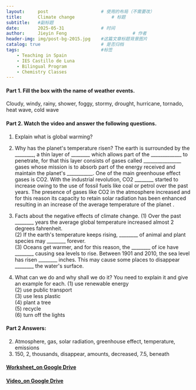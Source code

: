 ```yaml
---
layout:     post   				    # 使用的布局（不需要改）
title:      Climate change 				# 标题 
subtitle:   #副标题
date:       2025-05-31 				# 时间
author:     Jieyin Feng 						# 作者
header-img: img/post-bg-2015.jpg 	#这篇文章标题背景图片
catalog: true 						# 是否归档
tags:								#标签
    - Teaching in Spain 
    - IES Castillo de Luna
    - Bilingual Program
    - Chemistry Classes
---
```


#### Part 1. Fill the box with the name of weather events.
Cloudy, windy, rainy, shower, foggy, stormy, drought, hurricane, tornado, heat wave, cold wave

#### Part 2. Watch the video and answer the following questions.
1. Explain what is global warming? 

2. Why has the planet's temperature risen?
The earth is surrounded by the ________, a thin layer of  ________ which allows part of the  _____________ to penetrate, for that this layer consists of gases called  ________________ gases whose mission is to absorb part of the energy received and maintain the planet's  ___________. One of the main greenhouse effect gases is CO2. With the industrial revolution, CO2  ________ started to increase owing to the use of fossil fuels like coal or petrol over the past years. The presence of gases like CO2 in the atmosphere increased and for this reason its capacity to retain solar radiation has been enhanced resulting in an increase of the average temperature of the planet .

3. Facts about the negative effects of climate change.
(1) Over the past  ________ years the average global temperature increased almost 2 degrees fahrenheit.\
(2) If the earth's temperature keeps rising,  ________ of animal and plant species may  ________ forever.\
(3) Oceans get warmer, and for this reason, the  ________ of ice have  ________ causing sea levels to rise. Between 1901 and 2010, the sea level has risen  ________ inches. This may cause some places to disappear ________ the water's surface.

4. What can we do and why shall we do it? You need to explain it and give an example for each.
(1) use renewable energy\
(2) use public transport\
(3) use less plastic\
(4) plant a tree\
(5) recycle\
(6) turn off the lights

#### Part 2 Answers:
2. Atmosphere, gas, solar radiation, greenhouse effect, temperature, emissions
3. 150, 2, thousands, disappear, amounts, decreased, 7.5, beneath

#### [Worksheet_on Google Drive](https://docs.google.com/document/d/1PY7QcNkM0ON5ntVBZ1NHCk_eqt9-qjET/edit?usp=sharing&ouid=103086183032334531092&rtpof=true&sd=true)
#### [Video_on Google Drive](https://www.youtube.com/watch?v=IJoAcD0oUww)
